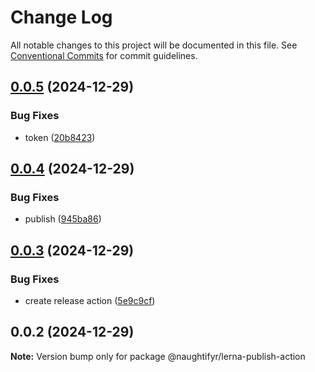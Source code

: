 # Change Log

All notable changes to this project will be documented in this file.
See [Conventional Commits](https://conventionalcommits.org) for commit guidelines.

## [0.0.5](https://github.com/naughtifyr/lerna-publish-action/compare/v0.0.4...v0.0.5) (2024-12-29)


### Bug Fixes

* token ([20b8423](https://github.com/naughtifyr/lerna-publish-action/commit/20b8423e3fa77a9412b2b1091d70063f282a5db2))





## [0.0.4](https://github.com/naughtifyr/lerna-publish-action/compare/v0.0.3...v0.0.4) (2024-12-29)


### Bug Fixes

* publish ([945ba86](https://github.com/naughtifyr/lerna-publish-action/commit/945ba86d81034385a2fb85b866705494e7a834c1))





## [0.0.3](https://github.com/naughtifyr/lerna-publish-action/compare/v0.0.2...v0.0.3) (2024-12-29)


### Bug Fixes

* create release action ([5e9c9cf](https://github.com/naughtifyr/lerna-publish-action/commit/5e9c9cf18634213dba14526614737271bd308ca9))





## 0.0.2 (2024-12-29)

**Note:** Version bump only for package @naughtifyr/lerna-publish-action
